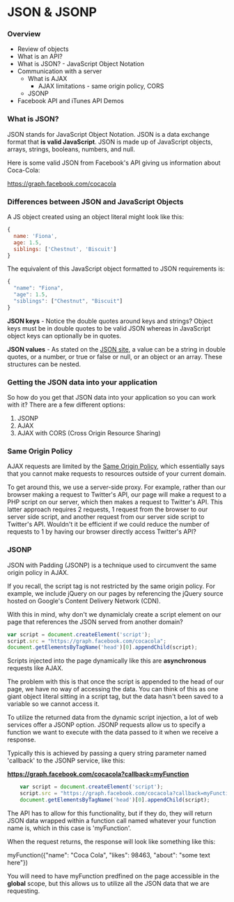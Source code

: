 JSON & JSONP
============

### Overview

* Review of objects
* What is an API?
* What is JSON? - JavaScript Object Notation
* Communication with a server
	* What is AJAX
		* AJAX limitations - same origin policy, CORS
	* JSONP
* Facebook API and iTunes API Demos

### What is JSON?

JSON stands for JavaScript Object Notation. JSON is a data exchange format that __is valid JavaScript__. JSON is made up of JavaScript objects, arrays, strings, booleans, numbers, and null.

Here is some valid JSON from Facebook's API giving us information about Coca-Cola:

https://graph.facebook.com/cocacola

### Differences between JSON and JavaScript Objects

A JS object created using an object literal might look like this:

```js
{
  name: 'Fiona',
  age: 1.5,
  siblings: ['Chestnut', 'Biscuit']
}
```

The equivalent of this JavaScript object formatted to JSON requirements is:

```js
{
  "name": "Fiona",
  "age": 1.5,
  "siblings": ["Chestnut", "Biscuit"]
}
```

__JSON keys__ - Notice the double quotes around keys and strings? Object keys must be in double quotes to be valid JSON whereas in JavaScript object keys can optionally be in quotes.

__JSON values__ - As stated on the [JSON site](http://www.json.org/), a value can be a string in double quotes, or a number, or true or false or null, or an object or an array. These structures can be nested.

### Getting the JSON data into your application

So how do you get that JSON data into your application so you can work with it? There are a few different options:

1. JSONP
2. AJAX
3. AJAX with CORS (Cross Origin Resource Sharing)

### Same Origin Policy

AJAX requests are limited by the [Same Origin Policy](http://en.wikipedia.org/wiki/Same_origin_policy), which essentially says that you cannot make requests to resources outside of your current domain.

To get around this, we use a server-side proxy. For example, rather than our browser making a request to Twitter's API, our page will make a request to a PHP script on our server, which then makes a request to Twitter's API. This latter approach requires 2 requests, 1 request from the browser to our server side script, and another request from our server side script to Twitter's API. Wouldn't it be efficient if we could reduce the number of requests to 1 by having our browser directly access Twitter's API?

### JSONP

JSON with Padding (JSONP) is a technique used to circumvent the same origin policy in AJAX.

If you recall, the script tag is not restricted by the same origin policy. For example, we include jQuery on our pages by referencing the jQuery source hosted on Google's Content Delivery Network (CDN).

With this in mind, why don't we dynamiclaly create a script element on our page that references the JSON served from another domain?


```js
var script = document.createElement('script');
script.src = "https://graph.facebook.com/cocacola";
document.getElementsByTagName('head')[0].appendChild(script);
``` 

Scripts injected into the page dynamically like this are __asynchronous__ requests like AJAX.

The problem with this is that once the script is appended to the head of our page, we have no way of accessing the data. You can think of this as one giant object literal sitting in a script tag, but the data hasn't been saved to a variable so we cannot access it.

To utilize the returned data from the dynamic script injection, a lot of web services offer a JSONP option. JSONP requests allow us to specify a function we want to execute with the data passed to it when we receive a response.

Typically this is achieved by passing a query string parameter named 'callback' to the JSONP service, like this:

__https://graph.facebook.com/cocacola?callback=myFunction__

```js
	var script = document.createElement('script');
	script.src = "https://graph.facebook.com/cocacola?callback=myFunction";
	document.getElementsByTagName('head')[0].appendChild(script);
``` 

The API has to allow for this functionality, but if they do, they will return JSON data wrapped within a function call named whatever your function name is, which in this case is 'myFunction'.

When the request returns, the response will look like something like this:

myFunction({"name": "Coca Cola", "likes": 98463, "about": "some text here"})

You will need to have myFunction predfined on the page accessible in the __global__ scope, but this allows us to utilize all the JSON data that we are requesting.





